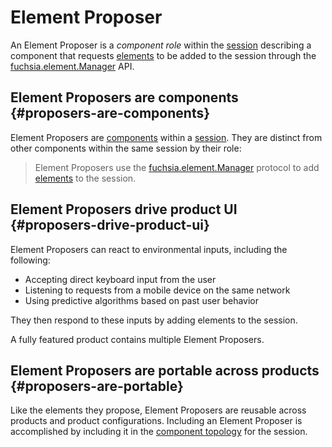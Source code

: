 # Element Proposer

An Element Proposer is a _component role_ within the
[session][doc-session] describing a component that requests
[elements][doc-element] to be added to the session through the
[fuchsia.element.Manager][sdk-element-manager] API.

## Element Proposers are components {#proposers-are-components}

Element Proposers are [components][doc-component] within a
[session][doc-session]. They are distinct from other components within the same
session by their role:

> Element Proposers use the [fuchsia.element.Manager][sdk-element-manager]
> protocol to add [elements][doc-element] to the session.

## Element Proposers drive product UI {#proposers-drive-product-ui}

Element Proposers can react to environmental inputs, including the following:

* Accepting direct keyboard input from the user
* Listening to requests from a mobile device on the same network
* Using predictive algorithms based on past user behavior

They then respond to these inputs by adding elements to the session.

A fully featured product contains multiple Element Proposers.

## Element Proposers are portable across products {#proposers-are-portable}

Like the elements they propose, Element Proposers are reusable across products
and product configurations. Including an Element Proposer is accomplished by
including it in the [component topology][doc-component-topology] for the
session.

[doc-session]: concepts/session/introduction.md
[doc-element]: concepts/session/element.md
[doc-component]: concepts/components/v2/introduction.md
[doc-component-topology]: concepts/components/v2/topology.md
[sdk-element-manager]: /sdk/fidl/fuchsia.element/element_manager.fidl